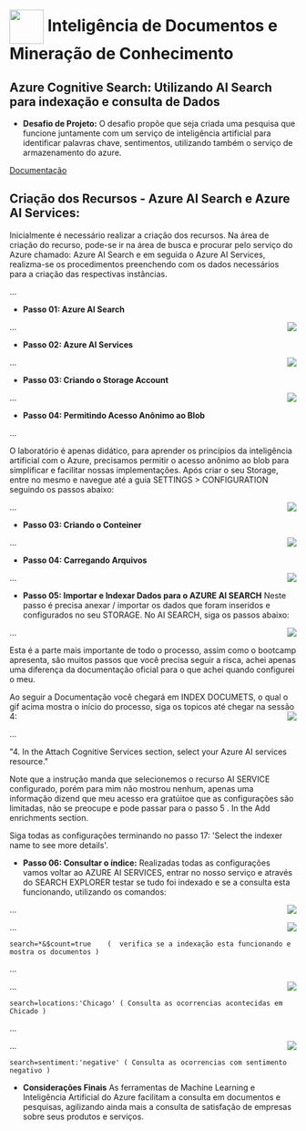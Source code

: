 <h1>
    <a href="https://www.dio.me/">
     <img align="center" width="60px" src="https://hermes.dio.me/lab_projects/badges/619af8f8-d138-4e40-9d48-fec7b318e44d.png"></a>
    <span> 
Inteligência de Documentos e Mineração de Conhecimento</span>
</h1>

## Azure Cognitive Search: Utilizando AI Search para indexação e consulta de Dados

- **Desafio de Projeto:**
O desafio propõe que seja criada uma pesquisa que funcione juntamente com um serviço de inteligência artificial para identificar palavras chave, sentimentos, utilizando também o serviço de armazenamento do azure.

[Documentação](https://microsoftlearning.github.io/mslearn-ai-fundamentals/Instructions/Labs/11-ai-search.html)

## Criação dos Recursos - Azure AI Search e Azure AI Services:
Inicialmente é necessário realizar a criação dos recursos. Na área de criação do recurso, pode-se ir na área de busca e procurar pelo serviço do Azure chamado: Azure AI Search e em seguida o Azure AI Services, realizma-se os procedimentos preenchendo com os dados necessários para a criação das respectivas instâncias.

...

- **Passo 01: Azure AI Search**
<img align="right" src="https://github.com/carlossilvacosta/Microsoft-Azure-AI-Fundamentals-DIO/blob/main/Imagens/Intelig%C3%AAncia%20de%20Documentos%20e%20Minera%C3%A7%C3%A3o%20de%20Conhecimento%20-%20DP04/gif00.gif" width=""/>

...

- **Passo 02: Azure AI Services**
<img align="right" src="https://github.com/carlossilvacosta/Microsoft-Azure-AI-Fundamentals-DIO/blob/main/Imagens/Intelig%C3%AAncia%20de%20Documentos%20e%20Minera%C3%A7%C3%A3o%20de%20Conhecimento%20-%20DP04/gif01.gif" width=""/>

...

- **Passo 03: Criando o Storage Account**
<img align="right" src="https://github.com/carlossilvacosta/Microsoft-Azure-AI-Fundamentals-DIO/blob/main/Imagens/Intelig%C3%AAncia%20de%20Documentos%20e%20Minera%C3%A7%C3%A3o%20de%20Conhecimento%20-%20DP04/gif02.gif" width=""/>

...

- **Passo 04: Permitindo Acesso Anônimo ao Blob**

...

O laboratório é apenas didático, para aprender os princípios da inteligência artificial com o Azure, precisamos permitir o acesso anônimo ao blob para simplificar e facilitar nossas implementações. Após criar o seu Storage, entre no mesmo e navegue até a guia SETTINGS > CONFIGURATION seguindo os passos abaixo:

<img align="right" src="https://github.com/carlossilvacosta/Microsoft-Azure-AI-Fundamentals-DIO/blob/main/Imagens/Intelig%C3%AAncia%20de%20Documentos%20e%20Minera%C3%A7%C3%A3o%20de%20Conhecimento%20-%20DP04/gif03.gif" width=""/>

...

- **Passo 03: Criando o Conteiner**
<img align="right" src="https://github.com/carlossilvacosta/Microsoft-Azure-AI-Fundamentals-DIO/blob/main/Imagens/Intelig%C3%AAncia%20de%20Documentos%20e%20Minera%C3%A7%C3%A3o%20de%20Conhecimento%20-%20DP04/gif04.gif" width=""/>

...

- **Passo 04: Carregando Arquivos**
<img align="right" src="https://github.com/carlossilvacosta/Microsoft-Azure-AI-Fundamentals-DIO/blob/main/Imagens/Intelig%C3%AAncia%20de%20Documentos%20e%20Minera%C3%A7%C3%A3o%20de%20Conhecimento%20-%20DP04/gif05.gif" width=""/>

...

- **Passo 05: Importar e Indexar Dados para o AZURE AI SEARCH**
Neste passo é precisa anexar / importar os dados que foram inseridos e configurados no seu STORAGE. No AI SEARCH, siga os passos abaixo:
<img align="right" src="https://github.com/carlossilvacosta/Microsoft-Azure-AI-Fundamentals-DIO/blob/main/Imagens/Intelig%C3%AAncia%20de%20Documentos%20e%20Minera%C3%A7%C3%A3o%20de%20Conhecimento%20-%20DP04/gif06.gif" width=""/>

...

Esta é a parte mais importante de todo o processo, assim como o bootcamp apresenta, são muitos passos que você precisa seguir a risca, achei apenas uma diferença da documentação oficial para o que achei quando configurei o meu.

Ao seguir a Documentação você chegará em INDEX DOCUMETS, o qual o gif acima mostra o início do processo, siga os topicos até chegar na sessão 4:
<img align="right" src="https://raw.githubusercontent.com/carlossilvacosta/Microsoft-Azure-AI-Fundamentals-DIO/main/Imagens/Intelig%C3%AAncia%20de%20Documentos%20e%20Minera%C3%A7%C3%A3o%20de%20Conhecimento%20-%20DP04/foto00.png" width=""/>

...

"4. In the Attach Cognitive Services section, select your Azure AI services resource."

Note que a instrução manda que selecionemos o recurso AI SERVICE configurado, porém para mim não mostrou nenhum, apenas uma informação dizend que meu acesso era gratúitoe que as configurações são limitadas, não se preocupe e pode passar para o passo 5 . In the Add enrichments section.

Siga todas as configurações terminando no passo 17: 'Select the indexer name to see more details'.

- **Passo 06: Consultar o índice:**
Realizadas todas as configurações vamos voltar ao AZURE AI SERVICES, entrar no nosso serviço e através do SEARCH EXPLORER testar se tudo foi indexado e se a consulta esta funcionando, utilizando os comandos:

<img align="right" src="https://raw.githubusercontent.com/carlossilvacosta/Microsoft-Azure-AI-Fundamentals-DIO/main/Imagens/Intelig%C3%AAncia%20de%20Documentos%20e%20Minera%C3%A7%C3%A3o%20de%20Conhecimento%20-%20DP04/foto01.png" width=""/>

...

<img align="right" src="https://raw.githubusercontent.com/carlossilvacosta/Microsoft-Azure-AI-Fundamentals-DIO/main/Imagens/Intelig%C3%AAncia%20de%20Documentos%20e%20Minera%C3%A7%C3%A3o%20de%20Conhecimento%20-%20DP04/foto02.png" width=""/>

...

```
search=*&$count=true    (  verifica se a indexação esta funcionando e mostra os documentos )
```
...

<img align="right" src="https://raw.githubusercontent.com/carlossilvacosta/Microsoft-Azure-AI-Fundamentals-DIO/main/Imagens/Intelig%C3%AAncia%20de%20Documentos%20e%20Minera%C3%A7%C3%A3o%20de%20Conhecimento%20-%20DP04/foto03.png" width=""/>

...
 
```
search=locations:'Chicago' ( Consulta as ocorrencias acontecidas em Chicado )
```
...

<img align="right" src="https://raw.githubusercontent.com/carlossilvacosta/Microsoft-Azure-AI-Fundamentals-DIO/main/Imagens/Intelig%C3%AAncia%20de%20Documentos%20e%20Minera%C3%A7%C3%A3o%20de%20Conhecimento%20-%20DP04/foto04.png" width=""/>

...

```
search=sentiment:'negative' ( Consulta as ocorrencias com sentimento negativo )
```

- **Considerações Finais**
As ferramentas de Machine Learning e Inteligência Artificial do Azure facilitam a consulta em documentos e pesquisas, agilizando ainda mais a consulta de satisfação de empresas sobre seus produtos e serviços.
